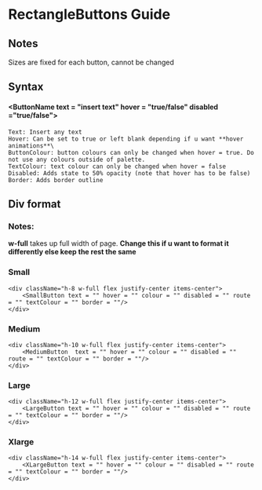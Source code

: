 # RectangleButtons Guide

## Notes
Sizes are fixed for each button, cannot be changed

## Syntax
#### <**ButtonName** text = "insert text" hover = "true/false" disabled ="true/false"\>
````
Text: Insert any text
Hover: Can be set to true or left blank depending if u want **hover animations**\
ButtonColour: button colours can only be changed when hover = true. Do not use any colours outside of palette.
TextColour: text colour can only be changed when hover = false
Disabled: Adds state to 50% opacity (note that hover has to be false)
Border: Adds border outline
````

## Div format
### Notes:
**w-full** takes up full width of page. **Change this if u want to format it differently else keep the rest the same**

### Small
```
<div className="h-8 w-full flex justify-center items-center">
    <SmallButton text = "" hover = "" colour = "" disabled = "" route = "" textColour = "" border = ""/>
</div>
```
### Medium
```
<div className="h-10 w-full flex justify-center items-center">
    <MediumButton  text = "" hover = "" colour = "" disabled = "" route = "" textColour = "" border = ""/>
</div>
```
### Large
```
<div className="h-12 w-full flex justify-center items-center">
    <LargeButton text = "" hover = "" colour = "" disabled = "" route = "" textColour = "" border = ""/>
</div>
```
### Xlarge
```
<div className="h-14 w-full flex justify-center items-center">
    <XLargeButton text = "" hover = "" colour = "" disabled = "" route = "" textColour = "" border = ""/>
</div>
```






